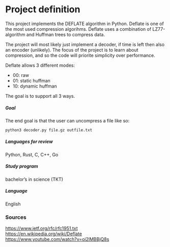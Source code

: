 # Project definition

This project implements the DEFLATE algorithm in Python. Deflate is one of the most used compression algorihms. Deflate uses a combination of LZ77-algorithm and Huffman trees to compress data. 

The project will most likely just implement a decoder, if time is left then also an encoder (unlikely). The focus of the project is to learn about compression, and so the code will priorite simplicity over performance.

Deflate allows 3 different modes:
- 00: raw
- 01: static huffman
- 10: dynamic huffman

The goal is to support all 3 ways.




##### Goal
The end goal is that the user can uncompress a file like so:
```bash
python3 decoder.py file.gz outfile.txt
```


##### Languages for review
Python, Rust, C, C++, Go

##### Study program
bachelor’s in science (TKT)

##### Language
English

### Sources
https://www.ietf.org/rfc/rfc1951.txt  
https://en.wikipedia.org/wiki/Deflate  
https://www.youtube.com/watch?v=oi2lMBBjQ8s
